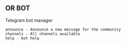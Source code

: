 OR BOT
-----------

Telegram bot manager

```
announce - Announce a new message for the community
channels - All channels available
help - bot help
```